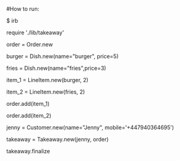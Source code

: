 #How to run:

$ irb


require './lib/takeaway'


order = Order.new

burger = Dish.new(name="burger", price=5)

fries = Dish.new(name="fries",price=3)

item_1 = LineItem.new(burger, 2)

item_2 = LineItem.new(fries, 2)

order.add(item_1)

order.add(item_2)



jenny = Customer.new(name="Jenny", mobile='+447940364695')



takeaway = Takeaway.new(jenny, order)

takeaway.finalize
